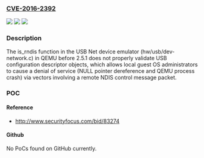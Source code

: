 ### [CVE-2016-2392](https://cve.mitre.org/cgi-bin/cvename.cgi?name=CVE-2016-2392)
![](https://img.shields.io/static/v1?label=Product&message=n%2Fa&color=blue)
![](https://img.shields.io/static/v1?label=Version&message=n%2Fa&color=blue)
![](https://img.shields.io/static/v1?label=Vulnerability&message=n%2Fa&color=brighgreen)

### Description

The is_rndis function in the USB Net device emulator (hw/usb/dev-network.c) in QEMU before 2.5.1 does not properly validate USB configuration descriptor objects, which allows local guest OS administrators to cause a denial of service (NULL pointer dereference and QEMU process crash) via vectors involving a remote NDIS control message packet.

### POC

#### Reference
- http://www.securityfocus.com/bid/83274

#### Github
No PoCs found on GitHub currently.

